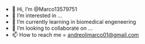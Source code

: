 - 👋 Hi, I’m @Marco13579751
- 👀 I’m interested in ...
- 🌱 I’m currently learning in biomedical engeneering
- 💞️ I’m looking to collaborate on ...
- 📫 How to reach me = andreolimarco01@gmail.com

<!---
Marco13579751/Marco13579751 is a ✨ special ✨ repository because its `README.md` (this file) appears on your GitHub profile.
You can click the Preview link to take a look at your changes.
--->
